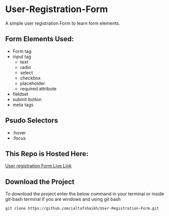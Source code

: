 # User-Registration-Form

A simple user registration Form to learn form elements.

## Form Elements Used:

- Form tag
- input tag
  - text
  - radio
  - select
  - checkbox
  - placeholder
  - required attribute
- fieldset
- submit button
- meta tags

## Psudo Selectors
- :hover
- :focus


## This Repo is Hosted Here:

[User registration Form Live Link](https://ialtafshaikh.github.io/User-Registration-Form/)

## Download the Project
To download the project enter the below command in your terminal or inside git-bash terminal if you are windows and using git bash  

```
git clone https://github.com/ialtafshaikh/User-Registration-Form.git

```
